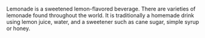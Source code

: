 Lemonade is a sweetened lemon-flavored beverage. There are varieties of lemonade found throughout the world. It is traditionally a homemade drink using lemon juice, water, and a sweetener such as cane sugar, simple syrup or honey.